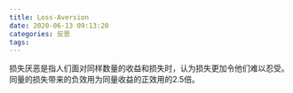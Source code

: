 ```yaml
---
title: Loss-Aversion
date: 2020-06-13 09:13:20
categories: 反思
tags:
---
```


损失厌恶是指人们面对同样数量的收益和损失时，认为损失更加令他们难以忍受。 同量的损失带来的负效用为同量收益的正效用的2.5倍。

